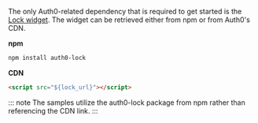 The only Auth0-related dependency that is required to get started is the [Lock widget](/lock). The widget can be retrieved either from npm or from Auth0's CDN.

**npm**

```bash
npm install auth0-lock
```

**CDN**

```html
<script src="${lock_url}"></script>
```

::: note
The samples utilize the auth0-lock package from npm rather than referencing the CDN link.
:::
